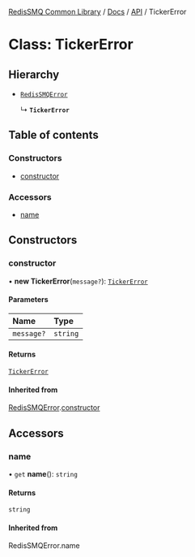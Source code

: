 [RedisSMQ Common Library](../../../README.md) / [Docs](../../README.md) / [API](../README.md) / TickerError

# Class: TickerError

## Hierarchy

- [`RedisSMQError`](RedisSMQError.md)

  ↳ **`TickerError`**

## Table of contents

### Constructors

- [constructor](TickerError.md#constructor)

### Accessors

- [name](TickerError.md#name)

## Constructors

### constructor

• **new TickerError**(`message?`): [`TickerError`](TickerError.md)

#### Parameters

| Name | Type |
| :------ | :------ |
| `message?` | `string` |

#### Returns

[`TickerError`](TickerError.md)

#### Inherited from

[RedisSMQError](RedisSMQError.md).[constructor](RedisSMQError.md#constructor)

## Accessors

### name

• `get` **name**(): `string`

#### Returns

`string`

#### Inherited from

RedisSMQError.name
